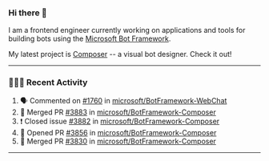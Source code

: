 ### Hi there 👋

I am a frontend engineer currently working on applications and tools for building bots using the [Microsoft Bot Framework](https://dev.botframework.com/).

My latest project is [Composer](https://github.com/microsoft/BotFramework-Composer) -- a visual bot designer. Check it out!

---

### 👨🏻‍💻 Recent Activity

<!--START_SECTION:activity-->
1. 🗣 Commented on [#1760](https://github.com//microsoft/BotFramework-WebChat/issues/1760) in [microsoft/BotFramework-WebChat](https://github.com//microsoft/BotFramework-WebChat)
2. 🎉 Merged PR [#3883](https://github.com//microsoft/BotFramework-Composer/pull/3883) in [microsoft/BotFramework-Composer](https://github.com//microsoft/BotFramework-Composer)
3. ❗️ Closed issue [#3882](https://github.com//microsoft/BotFramework-Composer/issues/3882) in [microsoft/BotFramework-Composer](https://github.com//microsoft/BotFramework-Composer)
4. 💪 Opened PR [#3856](https://github.com//microsoft/BotFramework-Composer/pull/3856) in [microsoft/BotFramework-Composer](https://github.com//microsoft/BotFramework-Composer)
5. 🎉 Merged PR [#3830](https://github.com//microsoft/BotFramework-Composer/pull/3830) in [microsoft/BotFramework-Composer](https://github.com//microsoft/BotFramework-Composer)
<!--END_SECTION:activity-->

---

<!--
**a-b-r-o-w-n/a-b-r-o-w-n** is a ✨ _special_ ✨ repository because its `README.md` (this file) appears on your GitHub profile.

Here are some ideas to get you started:

- 🔭 I’m currently working on ...
- 🌱 I’m currently learning ...
- 👯 I’m looking to collaborate on ...
- 🤔 I’m looking for help with ...
- 💬 Ask me about ...
- 📫 How to reach me: ...
- 😄 Pronouns: ...
- ⚡ Fun fact: ...
-->
